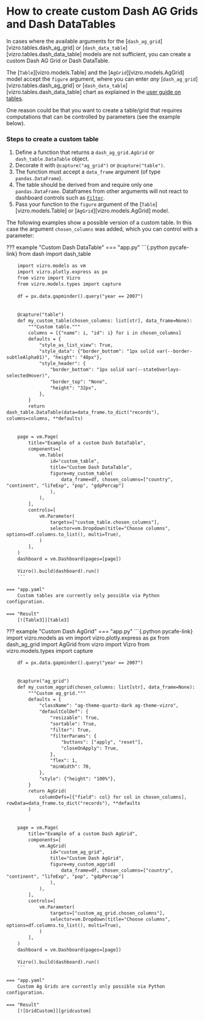 # How to create custom Dash AG Grids and Dash DataTables

In cases where the available arguments for the [`dash_ag_grid`][vizro.tables.dash_ag_grid] or [`dash_data_table`][vizro.tables.dash_data_table] models are not sufficient, you can create a custom Dash AG Grid or Dash DataTable.

The [`Table`][vizro.models.Table] and the [`AgGrid`][vizro.models.AgGrid] model accept the `figure` argument, where you can enter _any_ [`dash_ag_grid`][vizro.tables.dash_ag_grid] or [`dash_data_table`][vizro.tables.dash_data_table] chart as explained in the [user guide on tables](table.md).

One reason could be that you want to create a table/grid that requires computations that can be controlled by parameters (see the example below).

### Steps to create a custom table

1. Define a function that returns a `dash_ag_grid.AgGrid` or `dash_table.DataTable` object.
1. Decorate it with `@capture("ag_grid")` or `@capture("table")`.
1. The function must accept a `data_frame` argument (of type `pandas.DataFrame`).
1. The table should be derived from and require only one `pandas.DataFrame`. Dataframes from other arguments will not react to dashboard controls such as [`Filter`](filters.md).
1. Pass your function to the `figure` argument of the [`Table`][vizro.models.Table] or [`AgGrid`][vizro.models.AgGrid] model.

The following examples show a possible version of a custom table. In this case the argument `chosen_columns` was added, which you can control with a parameter:

??? example "Custom Dash DataTable"
    === "app.py"
        ```{.python pycafe-link}
        from dash import dash_table

        import vizro.models as vm
        import vizro.plotly.express as px
        from vizro import Vizro
        from vizro.models.types import capture

        df = px.data.gapminder().query("year == 2007")


        @capture("table")
        def my_custom_table(chosen_columns: list[str], data_frame=None):
            """Custom table."""
            columns = [{"name": i, "id": i} for i in chosen_columns]
            defaults = {
                "style_as_list_view": True,
                "style_data": {"border_bottom": "1px solid var(--border-subtleAlpha01)", "height": "40px"},
                "style_header": {
                    "border_bottom": "1px solid var(--stateOverlays-selectedHover)",
                    "border_top": "None",
                    "height": "32px",
                },
            }
            return dash_table.DataTable(data=data_frame.to_dict("records"), columns=columns, **defaults)


        page = vm.Page(
            title="Example of a custom Dash DataTable",
            components=[
                vm.Table(
                    id="custom_table",
                    title="Custom Dash DataTable",
                    figure=my_custom_table(
                        data_frame=df, chosen_columns=["country", "continent", "lifeExp", "pop", "gdpPercap"]
                    ),
                ),
            ],
            controls=[
                vm.Parameter(
                    targets=["custom_table.chosen_columns"],
                    selector=vm.Dropdown(title="Choose columns", options=df.columns.to_list(), multi=True),
                )
            ],
        )
        dashboard = vm.Dashboard(pages=[page])

        Vizro().build(dashboard).run()
        ```

    === "app.yaml"
        Custom tables are currently only possible via Python configuration.

    === "Result"
        [![Table3]][table3]

??? example "Custom Dash AgGrid"
    === "app.py"
        ```{.python pycafe-link}
        import vizro.models as vm
        import vizro.plotly.express as px
        from dash_ag_grid import AgGrid
        from vizro import Vizro
        from vizro.models.types import capture

        df = px.data.gapminder().query("year == 2007")


        @capture("ag_grid")
        def my_custom_aggrid(chosen_columns: list[str], data_frame=None):
            """Custom ag_grid."""
            defaults = {
                "className": "ag-theme-quartz-dark ag-theme-vizro",
                "defaultColDef": {
                    "resizable": True,
                    "sortable": True,
                    "filter": True,
                    "filterParams": {
                        "buttons": ["apply", "reset"],
                        "closeOnApply": True,
                    },
                    "flex": 1,
                    "minWidth": 70,
                },
                "style": {"height": "100%"},
            }
            return AgGrid(
                columnDefs=[{"field": col} for col in chosen_columns], rowData=data_frame.to_dict("records"), **defaults
            )


        page = vm.Page(
            title="Example of a custom Dash AgGrid",
            components=[
                vm.AgGrid(
                    id="custom_ag_grid",
                    title="Custom Dash AgGrid",
                    figure=my_custom_aggrid(
                        data_frame=df, chosen_columns=["country", "continent", "lifeExp", "pop", "gdpPercap"]
                    ),
                ),
            ],
            controls=[
                vm.Parameter(
                    targets=["custom_ag_grid.chosen_columns"],
                    selector=vm.Dropdown(title="Choose columns", options=df.columns.to_list(), multi=True),
                )
            ],
        )
        dashboard = vm.Dashboard(pages=[page])

        Vizro().build(dashboard).run()
        ```

    === "app.yaml"
        Custom Ag Grids are currently only possible via Python configuration.

    === "Result"
        [![GridCustom]][gridcustom]

[gridcustom]: ../../assets/user_guides/table/custom_grid.png
[table3]: ../../assets/user_guides/table/custom_table.png
